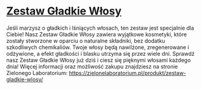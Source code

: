 # [Zestaw Gładkie Włosy](https://zielonelaboratorium.pl/produkt/zestaw-gladkie-wlosy/)

Jeśli marzysz o gładkich i lśniących włosach, ten zestaw jest specjalnie dla Ciebie! Nasz Zestaw Gładkie Włosy zawiera wyjątkowe kosmetyki, które zostały stworzone w oparciu o naturalne składniki, bez dodatku szkodliwych chemikaliów. Twoje włosy będą nawilżone, zregenerowane i odżywione, a efekt gładkości i blasku utrzyma się przez wiele dni. Sprawdź nasz Zestaw Gładkie Włosy już dziś i ciesz się pięknymi włosami każdego dnia! Więcej informacji oraz możliwość zakupu znajdziesz na stronie Zielonego Laboratorium: https://zielonelaboratorium.pl/produkt/zestaw-gladkie-wlosy/